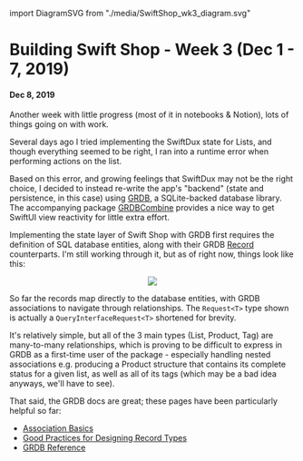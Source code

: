 import DiagramSVG from "./media/SwiftShop_wk3_diagram.svg"

# Building Swift Shop - Week 3 (Dec 1 - 7, 2019)

#### Dec 8, 2019

Another week with little progress (most of it in notebooks & Notion), lots of things going on with work.

Several days ago I tried implementing the SwiftDux state for Lists, and though everything seemed to be right, I ran into a runtime error when performing actions on the list.

Based on this error, and growing feelings that SwiftDux may not be the right choice, I decided to instead re-write the app's "backend" (state and persistence, in this case) using [GRDB](https://github.com/groue/GRDB.swift), a SQLite-backed database library. The accompanying package [GRDBCombine](https://github.com/groue/GRDBCombine) provides a nice way to get SwiftUI view reactivity for little extra effort.

Implementing the state layer of Swift Shop with GRDB first requires the definition of SQL database entities, along with their GRDB [Record](https://github.com/groue/GRDB.swift#records) counterparts. I'm still working through it, but as of right now, things look like this:

<div align="center">
  <a target="GP_IMG" href={DiagramSVG}>
    <img src={DiagramSVG} />
  </a>
</div>

So far the records map directly to the database entities, with GRDB associations to navigate through relationships. The `Request<T>` type shown is actually a `QueryInterfaceRequest<T>` shortened for brevity.

It's relatively simple, but all of the 3 main types (List, Product, Tag) are many-to-many relationships, which is proving to be difficult to express in GRDB as a first-time user of the package - especially handling nested associations e.g. producing a Product structure that contains its complete status for a given list, as well as all of its tags (which may be a bad idea anyways, we'll have to see).

That said, the GRDB docs are great; these pages have been particularly helpful so far:

- [Association Basics](https://github.com/groue/GRDB.swift/blob/master/Documentation/AssociationsBasics.md)
- [Good Practices for Designing Record Types](https://github.com/groue/GRDB.swift/blob/master/Documentation/GoodPracticesForDesigningRecordTypes.md)
- [GRDB Reference](http://groue.github.io/GRDB.swift/docs/4.6/index.html)
